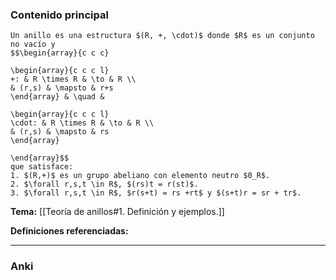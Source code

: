 ### Contenido principal

```ad-Formal
Un anillo es una estructura $(R, +, \cdot)$ donde $R$ es un conjunto no vacío y
$$\begin{array}{c c c}

\begin{array}{c c c l}
+: & R \times R & \to & R \\
& (r,s) & \mapsto & r+s
\end{array} & \quad &

\begin{array}{c c c l}
\cdot: & R \times R & \to & R \\
& (r,s) & \mapsto & rs
\end{array}

\end{array}$$
que satisface:
1. $(R,+)$ es un grupo abeliano con elemento neutro $0_R$.
2. $\forall r,s,t \in R$, $(rs)t = r(st)$.
3. $\forall r,s,t \in R$, $r(s+t) = rs +rt$ y $(s+t)r = sr + tr$.
```

**Tema:** [[Teoría de anillos#1. Definición y ejemplos.]]

**Definiciones referenciadas:**

---
### Anki
